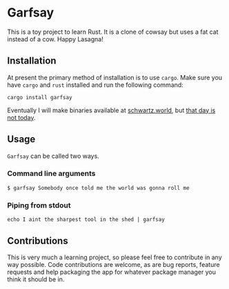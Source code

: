 # Garfsay

This is a toy project to learn Rust. It is a clone of cowsay but uses a fat cat instead of a cow. Happy Lasagna!

## Installation

At present the primary method of installation is to use `cargo`. Make sure you have `cargo` and `rust` installed and run the following command:

`cargo install garfsay`

Eventually I will make binaries available at [schwartz.world](https://schwartz.world/garfsay), but [that day is not today](#Contributions).

## Usage

`Garfsay` can be called two ways.

### Command line arguments

`$ garfsay Somebody once told me the world was gonna roll me`

### Piping from stdout

`echo I aint the sharpest tool in the shed | garfsay`

## Contributions

This is very much a learning project, so please feel free to contribute in any way possible. Code contributions are welcome, as are bug reports, feature requests and help packaging the app for whatever package manager you think it should be in.